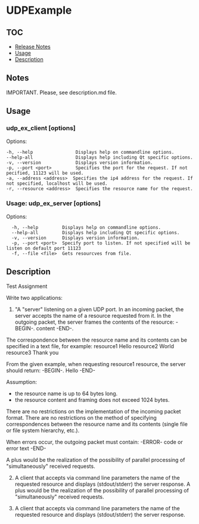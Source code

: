 # UDPExample

## TOC

* [Release Notes](#Notes)
* [Usage](#Usage)
* [Description](#Description)

## Notes

IMPORTANT. Please, see description.md file.

## Usage

### udp_ex_client [options]

Options:

  ```
  -h, --help                Displays help on commandline options.
  --help-all                Displays help including Qt specific options.
  -v, --version             Displays version information.
  -p, --port <port>         Specifies the port for the request. If not pecified, 11123 will be used.
  -a, --address <address>  Specifies the ip4 address for the request. If not specified, localhost will be used.
  -r, --resource <address>  Specifies the resource name for the request.
  ```

### Usage: udp_ex_server [options]

Options:
```
  -h, --help         Displays help on commandline options.
  --help-all         Displays help including Qt specific options.
  -v, --version      Displays version information.
  -p, --port <port>  Specify port to listen. If not specified will be listen on default port 11123
  -f, --file <file>  Gets resourcves from file.
```

## Description

Test Assignment

Write two applications:
1. "A "server" listening on a given UDP port.
In an incoming packet, the server accepts the name of a resource requested from it.
In the outgoing packet, the server frames the contents of the resource:
-BEGIN-.
content
-END-.

The correspondence between the resource name and its contents can be specified in a text file, for example:
resource1 Hello
 resource2 World
 resource3 Thank you

From the given example, when requesting resource1 resource, the server should return:
-BEGIN-.
Hello
 -END-

Assumption:
- the resource name is up to 64 bytes long.
- the resource content and framing does not exceed 1024 bytes.

There are no restrictions on the implementation of the incoming packet format.
There are no restrictions on the method of specifying correspondences between the resource name and its contents (single file or file system hierarchy, etc.).

When errors occur, the outgoing packet must contain:
-ERROR-
code or error text
-END-

A plus would be the realization of the possibility of parallel processing of "simultaneously" received requests.

2. A client that accepts via command line parameters the name of the requested resource and displays (stdout/stderr) the server response.
A plus would be the realization of the possibility of parallel processing of "simultaneously" received requests.

2. A client that accepts via command line parameters the name of the requested resource and displays (stdout/stderr) the server response.
